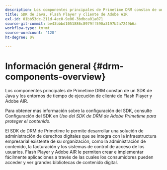 ```yaml
---
description: Los componentes principales de Primetime DRM constan de un SDK de Java y los entornos de tiempo de ejecución de cliente de Flash Player y Adobe AIR.
title: SDK de Java, Flash Player y cliente de Adobe AIR
exl-id: 01bb53dc-211d-4ec0-9e06-3bdbca01a071
source-git-commit: be43bbbd1051886c8979ff590a3197b2a7249b6a
workflow-type: tm+mt
source-wordcount: '128'
ht-degree: 0%

---
```


# Información general {#drm-components-overview}

Los componentes principales de Primetime DRM constan de un SDK de Java y los entornos de tiempo de ejecución de cliente de Flash Player y Adobe AIR.

Para obtener más información sobre la configuración del SDK, consulte Configuración del SDK en *Uso del SDK de DRM de Adobe Primetime para proteger el contenido.*

El SDK de DRM de Primetime le permite desarrollar una solución de administración de derechos digitales que se integra con la infraestructura empresarial existente de su organización, como la administración de contenido, la facturación y los sistemas de control de acceso de los usuarios. Flash Player y Adobe AIR le permiten crear e implementar fácilmente aplicaciones a través de las cuales los consumidores pueden acceder y ver grandes bibliotecas de contenido digital.
